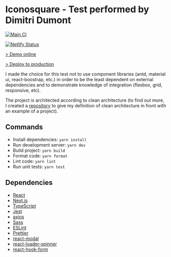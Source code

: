 #  Iconosquare - Test performed by Dimitri Dumont

[![Main CI](https://github.com/dimitridumont/iconosquare-test/actions/workflows/main.yml/badge.svg)](https://github.com/dimitridumont/iconosquare-test/actions/workflows/main.yml)

[![Netlify Status](https://api.netlify.com/api/v1/badges/ee815ee4-f58e-418c-847b-cb7f66ee0bf0/deploy-status)](https://app.netlify.com/sites/inspiring-keller-f1c361/deploys)

[> Demo online](https://inspiring-keller-f1c361.netlify.app)

[> Deploy to production](https://github.com/dimitridumont/iconosquare-test/compare/production...main)


I made the choice for this test not to use component libraries (antd, material ui, react-boostrap, etc.) in order to be the least dependent on external dependencies and to demonstrate knowledge of integration (flexbox, grid, responsive, etc).

The project is architected according to clean architecture (to find out more, I created a [repository](https://github.com/dimitridumont/clean-architecture-front-end) to give my definition of clean architecture in front with an example of a project).

## Commands

- Install dependencies: `yarn install`
- Run development server: `yarn dev`
- Build project: `yarn build`
- Format code: `yarn format`
- Lint code: `yarn lint`
- Run unit tests: `yarn test`

## Dependencies 

- [React](https://reactjs.org/docs/getting-started.html)
- [Next.js](https://nextjs.org/docs)
- [TypeScript](https://www.typescriptlang.org/docs/handbook/intro.html)
- [Jest](https://jestjs.io/)
- [axios](https://github.com/axios/axios)
- [Sass](https://sass-lang.com/)
- [ESLint](https://eslint.org/)
- [Prettier](https://prettier.io/docs/en/index.html)
- [react-modal](https://www.npmjs.com/package/react-modal)
- [react-loader-spinner](https://www.npmjs.com/package/react-loader-spinner)
- [react-hook-form](https://react-hook-form.com)
